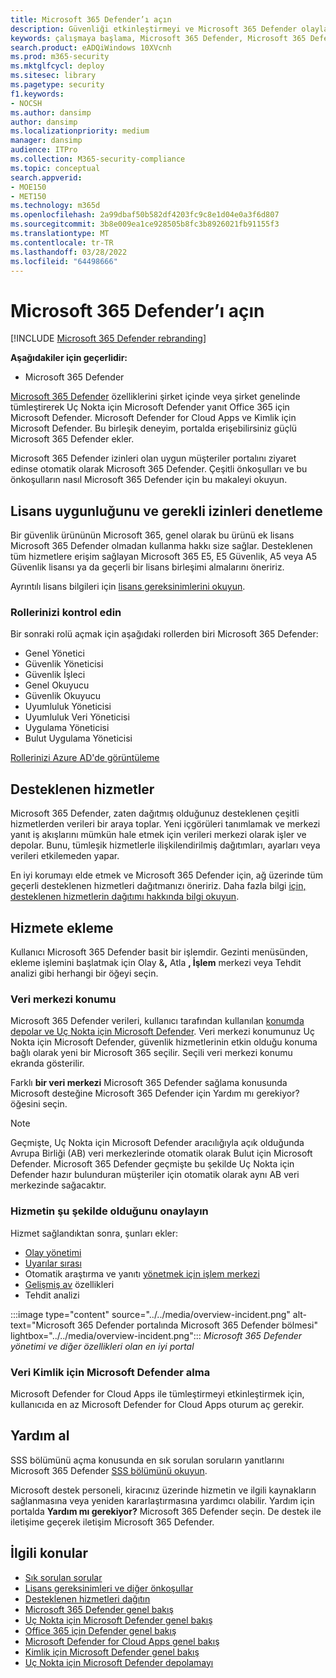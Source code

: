 ```yaml
---
title: Microsoft 365 Defender’ı açın
description: Güvenliği etkinleştirmeyi ve Microsoft 365 Defender olayla yanıtını tümleştirmeye başlamayı öğrenin.
keywords: çalışmaya başlama, Microsoft 365 Defender, Microsoft 365 Defender, M365, güvenlik, veri konumu, gerekli izinler, lisansa uygunluk, ayarlar sayfası
search.product: eADQiWindows 10XVcnh
ms.prod: m365-security
ms.mktglfcycl: deploy
ms.sitesec: library
ms.pagetype: security
f1.keywords:
- NOCSH
ms.author: dansimp
author: dansimp
ms.localizationpriority: medium
manager: dansimp
audience: ITPro
ms.collection: M365-security-compliance
ms.topic: conceptual
search.appverid:
- MOE150
- MET150
ms.technology: m365d
ms.openlocfilehash: 2a99dbaf50b582df4203fc9c8e1d04e0a3f6d807
ms.sourcegitcommit: 3b8e009ea1ce928505b8fc3b8926021fb91155f3
ms.translationtype: MT
ms.contentlocale: tr-TR
ms.lasthandoff: 03/28/2022
ms.locfileid: "64498666"
---
```

# <a name="turn-on-microsoft-365-defender"></a>Microsoft 365 Defender’ı açın

[!INCLUDE [Microsoft 365 Defender rebranding](../includes/microsoft-defender.md)]


**Aşağıdakiler için geçerlidir:**
- Microsoft 365 Defender

[Microsoft 365 Defender](microsoft-365-defender.md) özelliklerini şirket içinde veya şirket genelinde tümleştirerek Uç Nokta için Microsoft Defender yanıt Office 365 için Microsoft Defender. Microsoft Defender for Cloud Apps ve Kimlik için Microsoft Defender. Bu birleşik deneyim, portalda erişebilirsiniz güçlü Microsoft 365 Defender ekler.

Microsoft 365 Defender izinleri olan uygun müşteriler portalını ziyaret edinse otomatik olarak Microsoft 365 Defender. Çeşitli önkoşulları ve bu önkoşulların nasıl Microsoft 365 Defender için bu makaleyi okuyun.

## <a name="check-license-eligibility-and-required-permissions"></a>Lisans uygunluğunu ve gerekli izinleri denetleme

Bir güvenlik ürününün Microsoft 365, genel olarak bu ürünü ek lisans Microsoft 365 Defender olmadan kullanma hakkı size sağlar. Desteklenen tüm hizmetlere erişim sağlayan Microsoft 365 E5, E5 Güvenlik, A5 veya A5 Güvenlik lisansı ya da geçerli bir lisans birleşimi almalarını öneririz.

Ayrıntılı lisans bilgileri için [lisans gereksinimlerini okuyun](prerequisites.md#licensing-requirements).

### <a name="check-your-role"></a>Rollerinizi kontrol edin

Bir sonraki rolü açmak için aşağıdaki rollerden biri Microsoft 365 Defender:

- Genel Yönetici
- Güvenlik Yöneticisi
- Güvenlik İşleci
- Genel Okuyucu
- Güvenlik Okuyucu
- Uyumluluk Yöneticisi
- Uyumluluk Veri Yöneticisi
- Uygulama Yöneticisi
- Bulut Uygulama Yöneticisi

[Rollerinizi Azure AD'de görüntüleme](/azure/active-directory/users-groups-roles/directory-manage-roles-portal)

## <a name="supported-services"></a>Desteklenen hizmetler

Microsoft 365 Defender, zaten dağıtmış olduğunuz desteklenen çeşitli hizmetlerden verileri bir araya toplar. Yeni içgörüleri tanımlamak ve merkezi yanıt iş akışlarını mümkün hale etmek için verileri merkezi olarak işler ve depolar. Bunu, tümleşik hizmetlerle ilişkilendirilmiş dağıtımları, ayarları veya verileri etkilemeden yapar.

En iyi korumayı elde etmek ve Microsoft 365 Defender için, ağ üzerinde tüm geçerli desteklenen hizmetleri dağıtmanızı öneririz. Daha fazla bilgi [için, desteklenen hizmetlerin dağıtımı hakkında bilgi okuyun](deploy-supported-services.md).

## <a name="onboard-to-the-service"></a>Hizmete ekleme
Kullanıcı Microsoft 365 Defender basit bir işlemdir. Gezinti menüsünden, ekleme işlemini başlatmak için Olay &**,** Atla **, İşlem** merkezi veya Tehdit analizi gibi herhangi bir öğeyi seçin. 

### <a name="data-center-location"></a>Veri merkezi konumu

Microsoft 365 Defender verileri, kullanıcı tarafından kullanılan [konumda depolar ve Uç Nokta için Microsoft Defender](/windows/security/threat-protection/microsoft-defender-atp/data-storage-privacy). Veri merkezi konumunuz Uç Nokta için Microsoft Defender, güvenlik hizmetlerinin etkin olduğu konuma bağlı olarak yeni bir Microsoft 365 seçilir. Seçili veri merkezi konumu ekranda gösterilir.

Farklı **bir veri merkezi** Microsoft 365 Defender sağlama konusunda Microsoft desteğine Microsoft 365 Defender için Yardım mı gerekiyor? öğesini seçin.

> [!NOTE]
> Geçmişte, Uç Nokta için Microsoft Defender aracılığıyla açık olduğunda Avrupa Birliği (AB) veri merkezlerinde otomatik olarak Bulut için Microsoft Defender. Microsoft 365 Defender geçmişte bu şekilde Uç Nokta için Defender hazır bulunduran müşteriler için otomatik olarak aynı AB veri merkezinde sağacaktır.

### <a name="confirm-that-the-service-is-on"></a>Hizmetin şu şekilde olduğunu onaylayın

Hizmet sağlandıktan sonra, şunları ekler:

- [Olay yönetimi](incidents-overview.md)
- [Uyarılar sırası](investigate-alerts.md)
- Otomatik araştırma ve yanıtı [yönetmek için işlem merkezi](m365d-autoir.md)
- [Gelişmiş av](advanced-hunting-overview.md) özellikleri
- Tehdit analizi

:::image type="content" source="../../media/overview-incident.png" alt-text="Microsoft 365 Defender portalında Microsoft 365 Defender bölmesi" lightbox="../../media/overview-incident.png":::
*Microsoft 365 Defender yönetimi ve diğer özellikleri olan en iyi portal*

### <a name="getting-microsoft-defender-for-identity-data"></a>Veri Kimlik için Microsoft Defender alma 
Microsoft Defender for Cloud Apps ile tümleştirmeyi etkinleştirmek için, kullanıcıda en az Microsoft Defender for Cloud Apps oturum aç gerekir.

## <a name="get-assistance"></a>Yardım al

SSS bölümünü açma konusunda en sık sorulan soruların yanıtlarını Microsoft 365 Defender [SSS bölümünü okuyun](m365d-enable-faq.md).

Microsoft destek personeli, kiracınız üzerinde hizmetin ve ilgili kaynakların sağlanmasına veya yeniden kararlaştırmasına yardımcı olabilir. Yardım için portalda **Yardım mı gerekiyor?** Microsoft 365 Defender seçin. De destek ile iletişime geçerek iletişim Microsoft 365 Defender.

## <a name="related-topics"></a>İlgili konular

- [Sık sorulan sorular](m365d-enable-faq.md)
- [Lisans gereksinimleri ve diğer önkoşullar](prerequisites.md)
- [Desteklenen hizmetleri dağıtın](deploy-supported-services.md)
- [Microsoft 365 Defender genel bakış](microsoft-365-defender.md)
- [Uç Nokta için Microsoft Defender genel bakış](../defender-endpoint/microsoft-defender-endpoint.md)
- [Office 365 için Defender genel bakış](../office-365-security/defender-for-office-365.md)
- [Microsoft Defender for Cloud Apps genel bakış](/cloud-app-security/what-is-cloud-app-security)
- [Kimlik için Microsoft Defender genel bakış](/azure-advanced-threat-protection/what-is-atp)
- [Uç Nokta için Microsoft Defender depolamayı](../defender-endpoint/data-storage-privacy.md)
